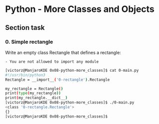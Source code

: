 # Python - More Classes and Objects

## Section task

### 0. Simple rectangle
Write an empty class Rectangle that defines a rectangle:

    - You are not allowed to import any module
```Bash
[victorz@ManjaroKDE 0x08-python-more_classes]$ cat 0-main.py 
#!/usr/bin/python3
Rectangle = __import__('0-rectangle').Rectangle

my_rectangle = Rectangle()
print(type(my_rectangle))
print(my_rectangle.__dict__)
[victorz@ManjaroKDE 0x08-python-more_classes]$ ./0-main.py 
<class '0-rectangle.Rectangle'>
{}
[victorz@ManjaroKDE 0x08-python-more_classes]$

```